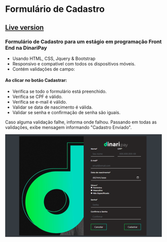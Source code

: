 #  Formulário de Cadastro
## [Live version](https://felipebchagas.github.io/dinari-cadastro/)
### Formulário de Cadastro para um estágio em programação Front End na DinariPay

- Usando HTML, CSS, Jquery & Bootstrap
- Responsivo e compatível com todos os dispositivos móveis.
- Contém validações de campo:
  
 #### Ao clicar no botão Cadastrar:
  - Verifica se todo o formulário está preenchido.
  - Verifica se CPF é válido.
  - Verifica se e-mail é válido.
  - Validar se data de nascimento é válida.
  - Validar se senha e confirmação de senha são iguais.

Caso alguma validação falhe, informa onde falhou.
Passando em todas as validações, exibe mensagem
informando "Cadastro Enviado".
  
  
  


![preview img](/preview.png)

